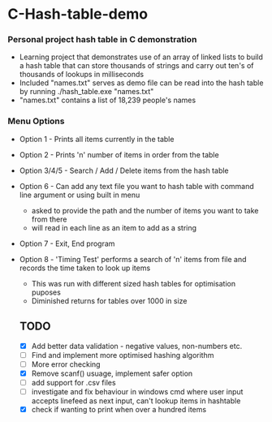 # C-Hash-table-demo

### Personal project hash table in C demonstration

- Learning project that demonstrates use of an array of linked lists to build a hash table that can store thousands of strings and carry out ten's of thousands of lookups in milliseconds
- Included "names.txt" serves as demo file can be read into the hash table by running ./hash_table.exe "names.txt"
- "names.txt" contains a list of 18,239 people's names 

### Menu Options
- Option 1 - Prints all items currently in the table 
- Option 2 - Prints 'n' number of items in order from the table
- Option 3/4/5 - Search / Add / Delete items from the hash table
- Option 6 - Can add any text file you want to hash table with command line argument or using built in menu
  - asked to provide the path and the number of items you want to take from there
  - will read in each line as an item to add as a string
- Option 7 - Exit, End program
- Option 8 - 'Timing Test' performs a search of 'n' items from file and records the time taken to look up items
  - This was run with different sized hash tables for optimisation puposes
  - Diminished returns for tables over 1000 in size


  ## TODO
  - [x] Add better data validation - negative values, non-numbers etc.
  - [ ] Find and implement more optimised hashing algorithm
  - [ ] More error checking
  - [x] Remove scanf() usuage, implement safer option
  - [ ] add support for .csv files
  - [ ] investigate and fix behaviour in windows cmd where user input accepts linefeed as next input, can't lookup items in hashtable
  - [x] check if wanting to print when over a hundred items
